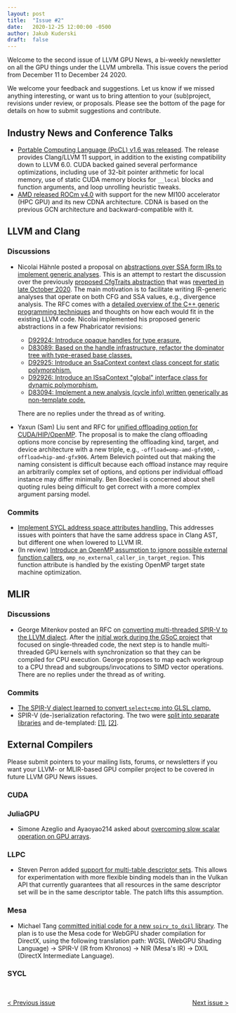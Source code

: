```yaml
---
layout: post
title:  "Issue #2"
date:   2020-12-25 12:00:00 -0500
author: Jakub Kuderski
draft:  false
---
```


Welcome to the second issue of LLVM GPU News, a bi-weekly newsletter on all
the GPU things under the LLVM umbrella. This issue covers the period from
December 11 to December 24 2020.

We welcome your feedback and suggestions. Let us know if we missed anything
interesting, or want us to bring attention to your (sub)project, revisions
under review, or proposals. Please see the bottom of the page for details
on how to submit suggestions and contribute.

## Industry News and Conference Talks

*  [Portable Computing Language (PoCL) v1.6 was released](http://portablecl.org/pocl-1.6.html).
   The release provides Clang/LLVM 11 support, in addition to the existing
   compatibility down to LLVM 6.0. CUDA backed gained several performance
   optimizations, including use of 32-bit pointer arithmetic for local
   memory, use of static CUDA memory blocks for `__local` blocks and
   function arguments, and loop unrolling heuristic tweaks.
*  [AMD released ROCm v4.0](https://github.com/RadeonOpenCompute/ROCm/blob/master/AMD_ROCm_Release_Notes_v4.0.pdf)
   with support for the new MI100 accelerator (HPC GPU) and its new CDNA
   architecture. CDNA is based on the previous GCN architecture and
   backward-compatible with it.


##  LLVM and Clang

### Discussions

*  Nicolai Hähnle posted a proposal on
   [abstractions over SSA form IRs to implement generic analyses](http://lists.llvm.org/pipermail/llvm-dev/2020-December/147433.html).
   This is an attempt to restart the discussion over the previously
   [proposed CfgTraits abstraction](http://lists.llvm.org/pipermail/llvm-dev/2020-October/145945.html)
   that was [reverted in late October 2020](https://github.com/llvm/llvm-project/commit/e025d09b216dc2239e1b502f4f277abb6fb4648a).
   The main motivation is to facilitate writing IR-generic analyses that
   operate on both CFG and SSA values, e.g., divergence analysis. The RFC
   comes with a [detailed overview of the C++ generic programming techniques](https://docs.google.com/document/d/1sbeGw5uNGFV0ZPVk6h8Q5_dRhk4qFnKHa-uZ-O3c4UY/edit?usp=sharing)
   and thoughts on how each would fit in the existing LLVM code. Nicolai
   implemented his proposed generic abstractions in a few Phabricator
   revisions:
   *  [D92924: Introduce opaque handles for type erasure.](https://reviews.llvm.org/D92924)
   *  [D83089: Based on the handle infrastructure, refactor the dominator tree with type-erased base classes.](https://reviews.llvm.org/D83089)
   *  [D92925: Introduce an SsaContext context class concept for static polymorphism.](https://reviews.llvm.org/D92925)
   *  [D92926: Introduce an ISsaContext "global" interface class for dynamic polymorphism.](https://reviews.llvm.org/D92926)
   *  [D83094: Implement a new analysis (cycle info) written generically as non-template code.](https://reviews.llvm.org/D83094)

   There are no replies under the thread as of writing.

*  Yaxun (Sam) Liu sent and RFC for
   [unified offloading option for CUDA/HIP/OpenMP](http://lists.llvm.org/pipermail/cfe-dev/2020-December/067362.html).
   The proposal is to make the clang offloading options more concise by
   representing the offloading kind, target, and device architecture with a
   new triple, e.g., `-offload=omp-amd-gfx900`, `-offload=hip-amd-gfx906`.
   Artem Belevich pointed out that making the naming consistent is
   difficult because each offload instance may require an arbitrarily
   complex set of options, and options per individual offload instance may
   differ minimally. Ben Boeckel is concerned about shell quoting rules
   being difficult to get correct with a more complex argument parsing
   model.

### Commits

*  [Implement SYCL address space attributes handling.](https://reviews.llvm.org/D89909)
   This addresses issues with pointers that have the same address space in
   Clang AST, but different one when lowered to LLVM IR.
*  (In review) [Introduce an OpenMP assumption to ignore possible external function callers](https://reviews.llvm.org/D93079),
   `omp_no_external_caller_in_target_region`. This function attribute is
   handled by the existing OpenMP target state machine optimization.


## MLIR

### Discussions

* George Mitenkov posted an RFC on
  [converting multi-threaded SPIR-V to the LLVM dialect](https://llvm.discourse.group/t/rfc-converting-multi-threaded-spir-v-to-llvm-dialect-overview/2463).
  After the [initial work during the GSoC project](https://github.com/georgemitenkov/GSoC-2020)
  that focused on single-threaded code, the next step is to handle
  multi-threaded GPU kernels with synchronization so that they can be
  compiled for CPU execution. George proposes to map each workgroup to a
  CPU thread and subgroups/invocations to SIMD vector operations.
  There are no replies under the thread as of writing.

### Commits

*  [The SPIR-V dialect learned to convert `select+cmp` into GLSL clamp.](https://reviews.llvm.org/D93618)
*  SPIR-V (de-)serialization refactoring. The two were
   [split into separate libraries](https://reviews.llvm.org/D91548) and 
   de-templated: [\[1\]](https://reviews.llvm.org/D93535), [\[2\]](https://reviews.llvm.org/D93504).


## External Compilers

Please submit pointers to your mailing lists, forums, or newsletters if you
want your LLVM- or MLIR-based GPU compiler project to be covered in future
LLVM GPU News issues.

### CUDA

### JuliaGPU

*  Simone Azeglio and Ayaoyao214 asked about
   [overcoming slow scalar operation on GPU arrays](https://discourse.julialang.org/t/overcoming-slow-scalar-operations-on-gpu-arrays/49554).

### LLPC

*  Steven Perron added [support for multi-table descriptor sets](https://github.com/GPUOpen-Drivers/llpc/pull/1074).
   This allows for experimentation with more flexible binding models than
   in the Vulkan API that currently guarantees that all resources in the
   same descriptor set will be in the same descriptor table. The patch
   lifts this assumption.

### Mesa

* Michael Tang [committed initial code for a new `spirv_to_dxil` library](https://gitlab.freedesktop.org/mesa/mesa/-/merge_requests/8043).
  The plan is to use the Mesa code for WebGPU shader compilation for
  DirectX, using the following translation path: WGSL (WebGPU Shading
  Language) -> SPIR-V (IR from Khronos) -> NIR (Mesa's IR) -> DXIL (DirectX
  Intermediate Language).

### SYCL


<br/>
<p style="text-align:left;">
    <a href="{% post_url 2020-12-11-issue-1 %}"> < Previous issue</a>
    <span style="float:right;">
        <a href="{% post_url 2021-01-08-issue-3 %}"> Next issue > </a>
    </span>
</p>
